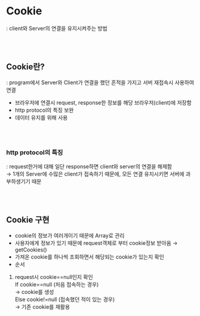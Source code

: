 # Cookie 
: client와 Server의 연결을 유지시켜주는 방법

<br></br>

## Cookie란?
: program에서 Server와 Client가 연결을 했던 흔적을 가지고 서버 재접속시 사용하여 연결       

- 브라우저에 연결시 request, response한 정보를 해당 브라우저(client)에 저장함 
- http protocol의 특징 보완 
- 데이터 유지를 위해 사용

<br></br>

### http protocol의 특징   
: request한거에 대해 일단 response하면 client와 server의 연결을 해제함   
→ 1개의 Server에 수많은 client가 접속하기 때문에, 모든 연결 유지시키면 서버에 과부하생기기 때문 




<br></br>

## Cookie 구현
- cookie의 정보가 여러개이기 때문에 Array로 관리
- 사용자에게 정보가 있기 때문에 request객체로 부터 cookie정보 받아옴 → getCookies()
- 가져온 cookie를 하나씩 조회하면서 해당되는 cookie가 있는지 확인
- 순서

1. request시 cookie==null인지 확인    
        If cookie==null   (처음 접속하는 경우)   
                → cookie를 생성    
        Else cookie!=null (접속했던 적이 있는 경우)   
                → 기존 cookie를 재활용


 

